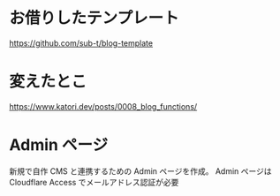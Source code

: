 # お借りしたテンプレート

https://github.com/sub-t/blog-template

# 変えたとこ

https://www.katori.dev/posts/0008_blog_functions/

# Admin ページ

新規で自作 CMS と連携するための Admin ページを作成。
Admin ページは Cloudflare Access でメールアドレス認証が必要
